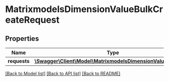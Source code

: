 # MatrixmodelsDimensionValueBulkCreateRequest

## Properties
Name | Type | Description | Notes
------------ | ------------- | ------------- | -------------
**requests** | [**\Swagger\Client\Model\MatrixmodelsDimensionValueRequest[]**](MatrixmodelsDimensionValueRequest.md) |  | [optional] 

[[Back to Model list]](../README.md#documentation-for-models) [[Back to API list]](../README.md#documentation-for-api-endpoints) [[Back to README]](../README.md)


